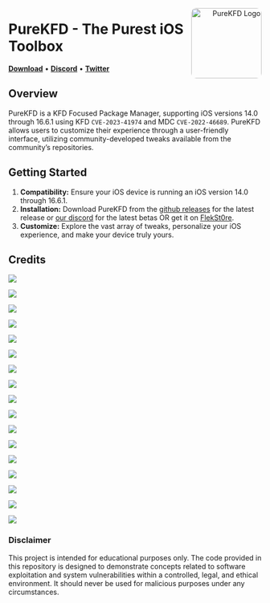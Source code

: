 <p align="right">
  <img align="right" height="140" src="https://github.com/PureKFD/PureKFD/blob/main/Icon.png?raw=true" alt="PureKFD Logo" style="float: right; border-radius: 10px;"/>
</p>

<h1 align="left">PureKFD - The Purest iOS Toolbox</h1>

<p align="left">
  <strong><a href="https://github.com/PureKFD/PureKFD/releases/latest">Download</a></strong>
  •
  <strong><a href="https://discord.gg/cCSwxqdvzx">Discord</a></strong>
  •
  <strong><a href="https://twitter.com/Lrdsnow101">Twitter</a></strong>
</p>

## Overview

PureKFD is a KFD Focused Package Manager, supporting iOS versions 14.0 through 16.6.1 using KFD `CVE-2023-41974` and MDC `CVE-2022-46689`. PureKFD allows users to customize their experience through a user-friendly interface, utilizing community-developed tweaks available from the community’s repositories.

## Getting Started

1. **Compatibility:** Ensure your iOS device is running an iOS version 14.0 through 16.6.1.
2. **Installation:** Download PureKFD from the [github releases](https://github.com/PureKFD/PureKFD/releases/latest) for the latest release or [our discord](https://discord.gg/cCSwxqdvzx) for the latest betas OR get it on [FlekSt0re](https://flekstore.com/PureKFD).
3. **Customize:** Explore the vast array of tweaks, personalize your iOS experience, and make your device truly yours.

## Credits

<a href="https://github.com/Lrdsnow"><img src="https://img.shields.io/static/v1?style=social&message=Main Developer&logo=github&logoColor=000000&label=Lrdsnow" /></a>

<a href="https://github.com/asdfugil"><img src="https://img.shields.io/static/v1?style=social&message=Developer&logo=github&logoColor=000000&label=Nick Chan" /></a>

<a href="https://github.com/leminlimez"><img src="https://img.shields.io/static/v1?style=social&message=Springboard Color Manager&color=768CFF&logo=github&logoColor=000000&label=leminlimez" /></a>

<a href="https://icons8.com"><img src="https://img.shields.io/static/v1?style=social&message=Plumpy Icons&logo=icons8&logoColor=1FB141&label=icons8" /></a>

<a href="https://github.com/emmikat"><img src="https://img.shields.io/static/v1?style=social&message=M1/M2 Fixes&logo=github&logoColor=000000&label=emmikat" /></a>

<a href="https://github.com/dhinakg"><img src="https://img.shields.io/static/v1?style=social&message=M1/M2 Fixes&logo=github&logoColor=000000&label=dhinakg" /></a>

<a href="https://github.com/lilmayofuksu"><img src="https://img.shields.io/static/v1?style=social&message=M1/M2 Fixes&logo=github&logoColor=000000&label=lilmayofuksu" /></a>

<a href="https://github.com/noxwell"><img src="https://img.shields.io/static/v1?style=social&message=M1/M2 Fixes&logo=github&logoColor=000000&label=noxwell" /></a>

<a href="https://discord.com/users/455513497288310785"><img src="https://img.shields.io/static/v1?style=social&message=Icon/Tweak Creator/Translator&logo=discord&logoColor=454FBF&label=dor4a" /></a>

<a href="https://discord.com/users/424899221267939328"><img src="https://img.shields.io/static/v1?style=social&message=Icon/Tweak Creator&logo=discord&logoColor=454FBF&label=hackzy" /></a>

<a href="https://discord.com/users/669665537051197491"><img src="https://img.shields.io/static/v1?style=social&message=Icon/Tweak Creator&logo=discord&logoColor=454FBF&label=dreelpoop_er" /></a>

<a href="https://github.com/olivertzeng"><img src="https://img.shields.io/static/v1?style=social&message=Translator&logo=github&logoColor=000000&label=Oliver Tzeng" /></a>

<a href="https://discord.com/users/1070904865657729035"><img src="https://img.shields.io/static/v1?style=social&message=Icon Creator&logo=discord&logoColor=454FBF&label=lunginspector" /></a>

<a href="https://discord.com/users/717985587235258388"><img src="https://img.shields.io/static/v1?style=social&message=Icon Creator&logo=discord&logoColor=454FBF&label=k3wl.4id" /></a>

<a href="https://discord.com/users/995151326264705074"><img src="https://img.shields.io/static/v1?style=social&message=Icon Creator&logo=discord&logoColor=454FBF&label=_severalpeople_" /></a>

<a href="https://discord.com/users/822833988997218314"><img src="https://img.shields.io/static/v1?style=social&message=Icon Creator&logo=discord&logoColor=454FBF&label=mildpeppercat" /></a>

<a href="https://discord.com/users/672886506859266051"><img src="https://img.shields.io/static/v1?style=social&message=Icon Creator&logo=discord&logoColor=454FBF&label=modmenus" /></a>

### Disclaimer
This project is intended for educational purposes only. The code provided in this repository is designed to demonstrate concepts related to software exploitation and system vulnerabilities within a controlled, legal, and ethical environment. It should never be used for malicious purposes under any circumstances.
